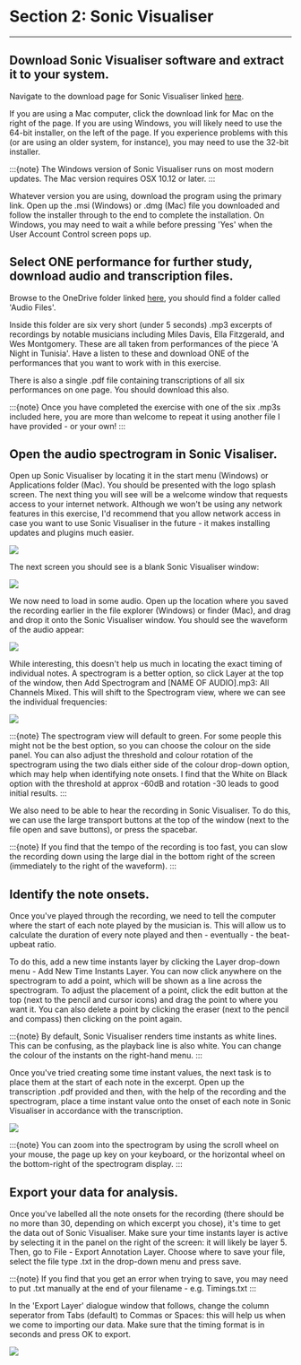# Section 2: Sonic Visualiser
---
## Download Sonic Visualiser software and extract it to your system.
Navigate to the download page for Sonic Visualiser linked [here](https://www.sonicvisualiser.org/download.html). 

If you are using a Mac computer, click the download link for Mac on the right of the page. If you are using Windows, you will likely need to use the 64-bit installer, on the left of the page. If you experience problems with this (or are using an older system, for instance), you may need to use the 32-bit installer.

:::{note}
The Windows version of Sonic Visualiser runs on most modern updates. The Mac version requires OSX 10.12 or later.
:::

Whatever version you are using, download the program using the primary link. Open up the .msi (Windows) or .dmg (Mac) file you downloaded and follow the installer through to the end to complete the installation. On Windows, you may need to wait a while before pressing 'Yes' when the User Account Control screen pops up.

## Select ONE performance for further study, download audio and transcription files.
Browse to the OneDrive folder linked [here](https://universityofcambridgecloud-my.sharepoint.com/:f:/g/personal/hwc31_cam_ac_uk/EtWN3T-F8tpGiQSsyAfNqqUB5WhcNM49apINPWCKst2z1w?e=VDazbS), you should find a folder called 'Audio Files'.

Inside this folder are six very short (under 5 seconds) .mp3 excerpts of recordings by notable musicians including Miles Davis, Ella Fitzgerald, and Wes Montgomery. These are all taken from performances of the piece 'A Night in Tunisia'. Have a listen to these and download ONE of the performances that you want to work with in this exercise.

There is also a single .pdf file containing transcriptions of all six performances on one page. You should download this also.

:::{note}
Once you have completed the exercise with one of the six .mp3s included here, you are more than welcome to repeat it using another file I have provided - or your own!
:::

## Open the audio spectrogram in Sonic Visaliser.
Open up Sonic Visualiser by locating it in the start menu (Windows) or Applications folder (Mac). You should be presented with the logo splash screen. The next thing you will see will be a welcome window that requests access to your internet network. Although we won't be using any network features in this exercise, I'd recommend that you allow network access in case you want to use Sonic Visualiser in the future - it makes installing updates and plugins much easier.

![](ex2_svdata.png)

The next screen you should see is a blank Sonic Visualiser window:

![](ex2_svopen.png)

We now need to load in some audio. Open up the location where you saved the recording earlier in the file explorer (Windows) or finder (Mac), and drag and drop it onto the Sonic Visualiser window. You should see the waveform of the audio appear:

![](ex2_svwave.png)

While interesting, this doesn't help us much in locating the exact timing of individual notes. A spectrogram is a better option, so click Layer at the top of the window, then Add Spectrogram and [NAME OF AUDIO].mp3: All Channels Mixed. This will shift to the Spectrogram view, where we can see the individual frequencies:

![](ex2_svspectrogram.png)

:::{note}
The spectrogram view will default to green. For some people this might not be the best option, so you can choose the colour on the side panel. You can also adjust the threshold and colour rotation of the spectrogram using the two dials either side of the colour drop-down option, which may help when identifying note onsets. I find that the White on Black option with the threshold at approx -60dB and rotation -30 leads to good initial results.
:::

We also need to be able to hear the recording in Sonic Visualiser. To do this, we can use the large transport buttons at the top of the window (next to the file open and save buttons), or press the spacebar.

:::{note}
If you find that the tempo of the recording is too fast, you can slow the recording down using the large dial in the bottom right of the screen (immediately to the right of the waveform).
:::

## Identify the note onsets.
Once you've played through the recording, we need to tell the computer where the start of each note played by the musician is. This will allow us to calculate the duration of every note played and then - eventually - the beat-upbeat ratio.

To do this, add a new time instants layer by clicking the Layer drop-down menu - Add New Time Instants Layer. You can now click anywhere on the spectrogram to add a point, which will be shown as a line across the spectrogram. To adjust the placement of a point, click the edit button at the top (next to the pencil and cursor icons) and drag the point to where you want it. You can also delete a point by clicking the eraser (next to the pencil and compass) then clicking on the point again.

:::{note}
By default, Sonic Visualiser renders time instants as white lines. This can be confusing, as the playback line is also white. You can change the colour of the instants on the right-hand menu.
:::

Once you've tried creating some time instant values, the next task is to place them at the start of each note in the excerpt. Open up the transcription .pdf provided and then, with the help of the recording and the spectrogram, place a time instant value onto the onset of each note in Sonic Visualiser in accordance with the transcription.

![](ex2_svtimeinstants.png)

:::{note}
You can zoom into the spectrogram by using the scroll wheel on your mouse, the page up key on your keyboard, or the horizontal wheel on the bottom-right of the spectrogram display.
:::

## Export your data for analysis.

Once you've labelled all the note onsets for the recording (there should be no more than 30, depending on which excerpt you chose), it's time to get the data out of Sonic Visualiser. Make sure your time instants layer is active by selecting it in the panel on the right of the screen: it will likely be layer 5. Then, go to File - Export Annotation Layer. Choose where to save your file, select the file type .txt in the drop-down menu and press save.

:::{note}
If you find that you get an error when trying to save, you may need to put .txt manually at the end of your filename - e.g. Timings.txt
:::

In the 'Export Layer' dialogue window that follows, change the column seperator from Tabs (default) to Commas or Spaces: this will help us when we come to importing our data. Make sure that the timing format is in seconds and press OK to export.

![](ex2_svexport.png)